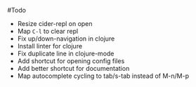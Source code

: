 
#Todo
* Resize cider-repl on open
* Map `C-l` to clear repl
* Fix up/down-navigation in clojure
* Install linter for clojure
* Fix duplicate line in clojure-mode
* Add shortcut for opening config files
* Add better shortcut for documentation
* Map autocomplete cycling to tab/s-tab instead of M-n/M-p
